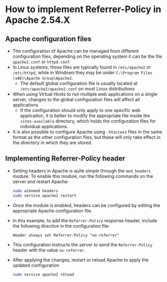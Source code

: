 # How to implement Referrer-Policy in Apache 2.54.X

## Apache configuration files

* The configuration of Apache can be managed from different configuration files, depending on the operating system it can be the file `apache2.conf` or `httpd.conf`.
* In Linux systems, these files are typically found in `/etc/apache2` or `/etc/httpd`, while in Windows they may be under `C:\Program Files (x86)\Apache Group\Apache2`.
  * The default global configuration file is usually located at `/etc/apache2/apache2.conf` on most Linux distributions
* When using Virtual Hosts to run multiple web applications on a single server, changes to the global configuration files will affect all applications
  * If the configuration should only apply to one specific web application, it is better to modify the appropriate file inside the `sites-available` directory, which holds the configuration files for individual applications.
* It is also possible to configure Apache using `.htaccess` files in the same format as the other configuration files, but these will only take effect in the directory in which they are stored.

## Implementing Referrer-Policy header

* Setting headers in Apache is quite simple through the `mod_headers` module. To enable this module, run the following commands on the server and restart Apache:

  ```bash
  sudo a2enmod headers
  sudo service apache2 restart
  ```

* Once the module is enabled, headers can be configured by editing the appropriate Apache configuration file.
* In this example, to add the `Referrer-Policy` response header, include the following directive in the configuration file:

  ```apacheconf
  Header always set Referrer-Policy "no-referrer"
  ```

* This configuration instructs the server to send the `Referrer-Policy` header with the value `no-referrer`.
* After applying the changes, restart or reload Apache to apply the updated configuration

  ```bash
  sudo service apache2 reload
  ```
